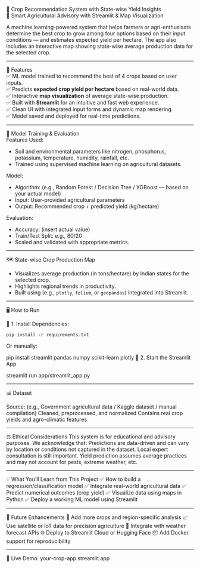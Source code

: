 🌾 Crop Recommendation System with State-wise Yield Insights  
🚀 Smart Agricultural Advisory with Streamlit & Map Visualization

A machine learning-powered system that helps farmers or agri-enthusiasts determine the best crop to grow among four options based on their input conditions — and estimates expected yield per hectare. The app also includes an interactive map showing state-wise average production data for the selected crop.

-------------------------------------------------------------------------------

📌 Features  
✅ ML model trained to recommend the best of 4 crops based on user inputs.  
✅ Predicts **expected crop yield per hectare** based on real-world data.  
✅ Interactive **map visualization** of average state-wise production.  
✅ Built with **Streamlit** for an intuitive and fast web experience.  
✅ Clean UI with integrated input forms and dynamic map rendering.  
✅ Model saved and deployed for real-time predictions.

-------------------------------------------------------------------------------

🧠 Model Training & Evaluation  
Features Used:
- Soil and environmental parameters like nitrogen, phosphorus, potassium, temperature, humidity, rainfall, etc.
- Trained using supervised machine learning on agricultural datasets.

Model:
- Algorithm: (e.g., Random Forest / Decision Tree / XGBoost — based on your actual model)
- Input: User-provided agricultural parameters
- Output: Recommended crop + predicted yield (kg/hectare)

Evaluation:
- Accuracy: (insert actual value)
- Train/Test Split: e.g., 80/20
- Scaled and validated with appropriate metrics.

-------------------------------------------------------------------------------

🗺️ State-wise Crop Production Map  
- Visualizes average production (in tons/hectare) by Indian states for the selected crop.  
- Highlights regional trends in productivity.  
- Built using (e.g., `plotly`, `folium`, or `geopandas`) integrated into Streamlit.

-------------------------------------------------------------------------------

🖥️ How to Run  

🧪 1. Install Dependencies:

    pip install -r requirements.txt


Or manually:


pip install streamlit pandas numpy scikit-learn plotly
🚀 2. Start the Streamlit App


streamlit run app/streamlit_app.py

---------------------------------------------------------------------------------------------------

📊 Dataset

Source: (e.g., Government agricultural data / Kaggle dataset / manual compilation)
Cleaned, preprocessed, and normalized
Contains real crop yields and agro-climatic features

------------------------------------------------------------------------------------------------------

⚖️ Ethical Considerations
This system is for educational and advisory purposes.
We acknowledge that:
Predictions are data-driven and can vary by location or conditions not captured in the dataset.
Local expert consultation is still important.
Yield prediction assumes average practices and may not account for pests, extreme weather, etc.

-----------------------------------------------------------------------------------------------------------
💡 What You’ll Learn from This Project
✅ How to build a regression/classification model
✅ Integrate real-world agricultural data
✅ Predict numerical outcomes (crop yield)
✅ Visualize data using maps in Python
✅ Deploy a working ML model using Streamlit

----------------------------------------------------------------------------------------------------------

📌 Future Enhancements
🌾 Add more crops and region-specific analysis
📈 Use satellite or IoT data for precision agriculture
🧠 Integrate with weather forecast APIs
🌐 Deploy to Streamlit Cloud or Hugging Face
📦 Add Docker support for reproducibility

-----------------------------------------------------------------------------------------------------------

🔗 Live Demo: your-crop-app.streamlit.app